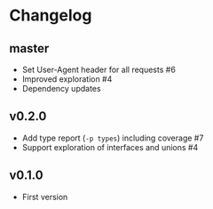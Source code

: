 # Changelog

## master

- Set User-Agent header for all requests #6
- Improved exploration #4
- Dependency updates

## v0.2.0

- Add type report (`-p types`) including coverage #7
- Support exploration of interfaces and unions #4

## v0.1.0

- First version

